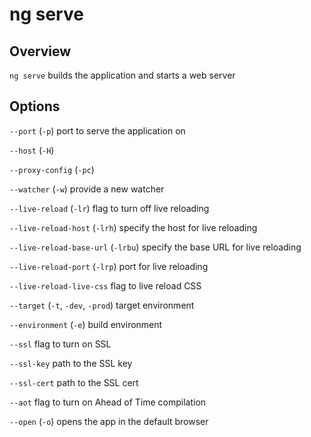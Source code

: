 # ng serve

## Overview

`ng serve` builds the application and starts a web server

## Options

`--port` (`-p`) port to serve the application on

`--host` (`-H`)

`--proxy-config` (`-pc`)

`--watcher` (`-w`) provide a new watcher

`--live-reload` (`-lr`) flag to turn off live reloading

`--live-reload-host` (`-lrh`) specify the host for live reloading

`--live-reload-base-url` (`-lrbu`) specify the base URL for live reloading

`--live-reload-port` (`-lrp`) port for live reloading

`--live-reload-live-css` flag to live reload CSS

`--target` (`-t`, `-dev`, `-prod`) target environment

`--environment` (`-e`) build environment

`--ssl` flag to turn on SSL

`--ssl-key` path to the SSL key

`--ssl-cert` path to the SSL cert

`--aot` flag to turn on Ahead of Time compilation

`--open` (`-o`) opens the app in the default browser
